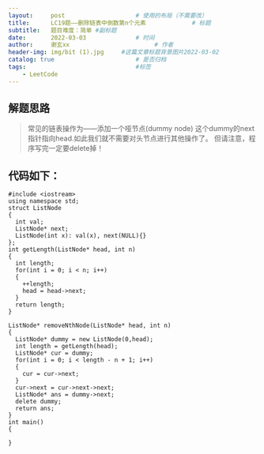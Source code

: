 ```yaml
---
layout:     post   				    # 使用的布局（不需要改）
title:      LC19题——删除链表中倒数第n个元素				# 标题 
subtitle:   题目难度：简单 #副标题
date:       2022-03-03 				# 时间
author:     谢玄xx 						# 作者
header-img: img/bit (1).jpg 	#这篇文章标题背景图片2022-03-02 
catalog: true 						# 是否归档
tags:								#标签
    - LeetCode
---
```


## 解题思路
> 常见的链表操作为——添加一个哑节点(dummy node)
这个dummy的next指针指向head.如此我们就不需要对头节点进行其他操作了。
但请注意，程序写完一定要delete掉！

## 代码如下：

    #include <iostream>
    using namespace std;
    struct ListNode
    {
      int val;
      ListNode* next;
      ListNode(int x): val(x), next(NULL){}
    };
    int getLength(ListNode* head, int n)
    {
      int length;
      for(int i = 0; i < n; i++)
      {
        ++length;
        head = head->next;
      }
      return length;
    }

    ListNode* removeNthNode(ListNode* head, int n)
    {
      ListNode* dummy = new ListNode(0,head);
      int length = getLength(head);
      ListNode* cur = dummy;
      for(int i = 0; i < length - n + 1; i++)
      {
        cur = cur->next;
      }
      cur->next = cur->next->next;
      ListNode* ans = dummy->next;
      delete dummy;
      return ans;
    }
    int main()
    {

    }
